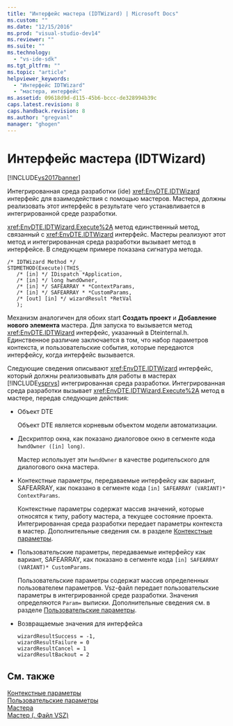 ```yaml
---
title: "Интерфейс мастера (IDTWizard) | Microsoft Docs"
ms.custom: ""
ms.date: "12/15/2016"
ms.prod: "visual-studio-dev14"
ms.reviewer: ""
ms.suite: ""
ms.technology: 
  - "vs-ide-sdk"
ms.tgt_pltfrm: ""
ms.topic: "article"
helpviewer_keywords: 
  - "Интерфейс IDTWizard"
  - "мастера, интерфейс"
ms.assetid: 09618d9d-d115-45b6-bccc-de328994b39c
caps.latest.revision: 8
caps.handback.revision: 8
ms.author: "gregvanl"
manager: "ghogen"
---
```

# Интерфейс мастера (IDTWizard)
[!INCLUDE[vs2017banner](../../code-quality/includes/vs2017banner.md)]

Интегрированная среда разработки \(ide\) <xref:EnvDTE.IDTWizard> интерфейс для взаимодействия с помощью мастеров.  Мастера, должны реализовать этот интерфейс в результате чего устанавливается в интегрированной среде разработки.  
  
 <xref:EnvDTE.IDTWizard.Execute%2A> метод единственный метод, связанный с  <xref:EnvDTE.IDTWizard> интерфейс.  Мастеры реализуют этот метод и интегрированная среда разработки вызывает метод в интерфейсе.  В следующем примере показана сигнатура метода.  
  
```  
/* IDTWizard Method */  
STDMETHOD(Execute)(THIS_  
   /* [in] */ IDispatch *Application,  
   /* [in] */ long hwndOwner,  
   /* [in] */ SAFEARRAY * *ContextParams,  
   /* [in] */ SAFEARRAY * *CustomParams,  
   /* [out] [in] */ wizardResult *RetVal  
   );  
```  
  
 Механизм аналогичен для обоих start **Создать проект** и  **Добавление нового элемента** мастера.  Для запуска то вызывается метод <xref:EnvDTE.IDTWizard> интерфейс, указанный в Dteinternal.h.  Единственное различие заключается в том, что набор параметров контекста, и пользовательские события, которые передаются интерфейсу, когда интерфейс вызывается.  
  
 Следующие сведения описывают <xref:EnvDTE.IDTWizard> интерфейс, который должны реализовывать для работы в мастерах  [!INCLUDE[vsprvs](../../code-quality/includes/vsprvs_md.md)] интегрированная среда разработки.  Интегрированная среда разработки вызывает <xref:EnvDTE.IDTWizard.Execute%2A> метод в мастере, передав следующие действия:  
  
-   Объект DTE  
  
     Объект DTE является корневым объектом модели автоматизации.  
  
-   Дескриптор окна, как показано диалоговое окно в сегменте кода `hwndOwner ([in] long)`.  
  
     Мастер использует эти `hwndOwner` в качестве родительского для диалогового окна мастера.  
  
-   Контекстные параметры, передаваемые интерфейсу как вариант, SAFEARRAY, как показано в сегменте кода `[in] SAFEARRAY (VARIANT)* ContextParams`.  
  
     Контекстные параметры содержат массив значений, которые относятся к типу, работу мастера, а текущее состояние проекта.  Интегрированная среда разработки передает параметры контекста в мастер.  Дополнительные сведения см. в разделе [Контекстные параметры](../../extensibility/internals/context-parameters.md).  
  
-   Пользовательские параметры, передаваемые интерфейсу как вариант, SAFEARRAY, как показано в сегменте кода `[in] SAFEARRAY (VARIANT)* CustomParams`.  
  
     Пользовательские параметры содержат массив определенных пользователем параметров.  Vsz\-файл передает пользовательские параметры в интегрированной среде разработки.  Значения определяются `Param=` выписки.  Дополнительные сведения см. в разделе [Пользовательские параметры](../../extensibility/internals/custom-parameters.md).  
  
-   Возвращаемые значения для интерфейса  
  
    ```  
    wizardResultSuccess = -1,  
    wizardResultFailure = 0  
    wizardResultCancel = 1  
    wizardResultBackout = 2  
    ```  
  
## См. также  
 [Контекстные параметры](../../extensibility/internals/context-parameters.md)   
 [Пользовательские параметры](../../extensibility/internals/custom-parameters.md)   
 [Мастера](../../extensibility/internals/wizards.md)   
 [Мастер \(. Файл VSZ\)](../../extensibility/internals/wizard-dot-vsz-file.md)